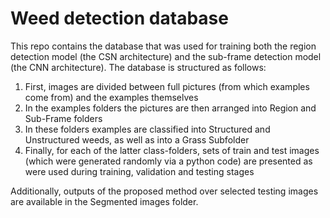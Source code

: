 # Weed detection database

This repo contains the database that was used for training both the region detection model (the CSN architecture) and the sub-frame detection model (the CNN architecture). The database is structured as follows:
1. First, images are divided between full pictures (from which examples come from) and the examples themselves
2. In the examples folders the pictures are then arranged into Region and Sub-Frame folders
3. In these folders examples are classified into Structured and Unstructured weeds, as well as into a Grass Subfolder
4. Finally, for each of the latter class-folders, sets of train and test images (which were generated randomly via a python code) are presented as were used during training, validation and testing stages

Additionally, outputs of the proposed method over selected testing images are available in the Segmented images folder.
